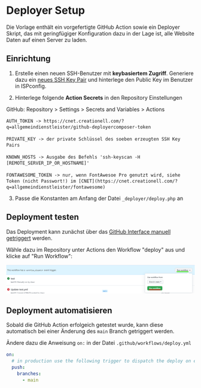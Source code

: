 # Deployer Setup

Die Vorlage enthält ein vorgefertigte GitHub Action sowie ein Deployer Skript, das mit geringfügiger
Konfiguration dazu in der Lage ist, alle Website Daten auf einen Server zu laden.

## Einrichtung

1. Erstelle einen neuen SSH-Benutzer mit **keybasiertem Zugriff**.
Generiere dazu ein [neues SSH Key Pair](https://docs.github.com/de/authentication/connecting-to-github-with-ssh/generating-a-new-ssh-key-and-adding-it-to-the-ssh-agent#generating-a-new-ssh-key)
und hinterlege den Public Key im Benutzer in ISPconfig.


2. Hinterlege folgende **Action Secrets** in den Repository Einstellungen

GitHub: Repository > Settings > Secrets and Variables > Actions
```
AUTH_TOKEN -> https://cnet.creationell.com/?q=allgemeindienstleister/github-deployercomposer-token

PRIVATE_KEY -> der private Schlüssel des soeben erzeugten SSH Key Pairs

KNOWN_HOSTS -> Ausgabe des Befehls 'ssh-keyscan -H [REMOTE_SERVER_IP_OR_HOSTNAME]'

FONTAWESOME_TOKEN -> nur, wenn FontAwesoe Pro genutzt wird, siehe Token (nicht Passwort!) im [CNET](https://cnet.creationell.com/?q=allgemeindienstleister/fontawesome)
```

3. Passe die Konstanten am Anfang der Datei `_deployer/deploy.php` an

## Deployment testen

Das Deployment kann zunächst über das [GitHub Interface manuell getriggert](https://docs.github.com/en/actions/managing-workflow-runs/manually-running-a-workflow) werden.

Wähle dazu im Repository unter Actions den Workflow "deploy" aus und klicke auf "Run Workflow":

![](docs/img/run-github-action.png)

## Deployment automatisieren

Sobald die GitHub Action erfolgeich getestet wurde, kann diese automatisch
bei einer Änderung des `main` Branch getriggert werden.

Ändere dazu die Anweisung `on:` in der Datei `.github/workflows/deploy.yml`

```yaml
on:
  # in production use the following trigger to dispatch the deploy on every push to main
  push:
    branches:
      - main
```
